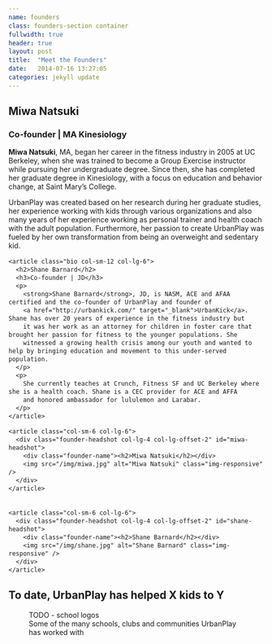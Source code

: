 ```yaml
---
name: founders
class: founders-section container
fullwidth: true
header: true
layout: post
title:  "Meet the Founders"
date:   2014-07-16 13:27:05
categories: jekyll update
---
```


<section class="clearfix" style="margin-bottom:30px;">

  <div class="row">
    <article class="bio col-sm-12 col-lg-6">
      <h2>Miwa Natsuki</h2>
      <h3>Co-founder | MA Kinesiology</h3>
      <p>
        <strong>Miwa Natsuki</strong>, MA, began her career in the fitness industry in 2005 at UC Berkeley, when she was trained to 
        become a Group Exercise instructor while pursuing her undergraduate degree. Since then, she has completed her graduate degree 
        in Kinesiology, with a focus on education and behavior change, at Saint Mary’s College.
      </p>
      <p>
        UrbanPlay was created based on her research during her graduate studies, her experience working with kids through various 
        organizations and also many years of her experience working as personal trainer and health coach with the adult population. 
        Furthermore, her passion to create UrbanPlay was fueled by her own transformation from being an overweight and sedentary kid.
      </p>
    </article>

    <article class="bio col-sm-12 col-lg-6">
      <h2>Shane Barnard</h2>
      <h3>Co-founder | JD</h3>
      <p>
        <strong>Shane Barnard</strong>, JD, is NASM, ACE and AFAA certified and the co-founder of UrbanPlay and founder of 
        <a href="http://urbankick.com/" target="_blank">UrbanKick</a>. Shane has over 20 years of experience in the fitness industry but
        it was her work as an attorney for children in foster care that brought her passion for fitness to the younger populations. She 
        witnessed a growing health crisis among our youth and wanted to help by bringing education and movement to this under-served population.
      </p>
      <p>
        She currently teaches at Crunch, Fitness SF and UC Berkeley where she is a health coach. Shane is a CEC provider for ACE and AFFA 
        and honored ambassador for lululemon and Larabar.
      </p>
    </article>
  </div>

  <div class="row">

    <article class="col-sm-6 col-lg-6">
      <div class="founder-headshot col-lg-4 col-lg-offset-2" id="miwa-headshot">
        <div class="founder-name"><h2>Miwa Natsuki</h2></div>
        <img src="/img/miwa.jpg" alt="Miwa Natsuki" class="img-responsive" />
      </div>
    </article>


    <article class="col-sm-6 col-lg-6">
      <div class="founder-headshot col-lg-4 col-lg-offset-2" id="shane-headshot">
        <div class="founder-name"><h2>Shane Barnard</h2></div>
        <img src="/img/shane.jpg" alt="Shane Barnard" class="img-responsive" />
      </div>
    </article>
  </div>

</section>

<div class="row">
  <h2 class="text-center">To date, UrbanPlay has helped X kids to Y</h2>

  <figure>
    TODO - school logos
    <figcaption>Some of the many schools, clubs and communities UrbanPlay has worked with</figcaption>
  </figure>
</div>

